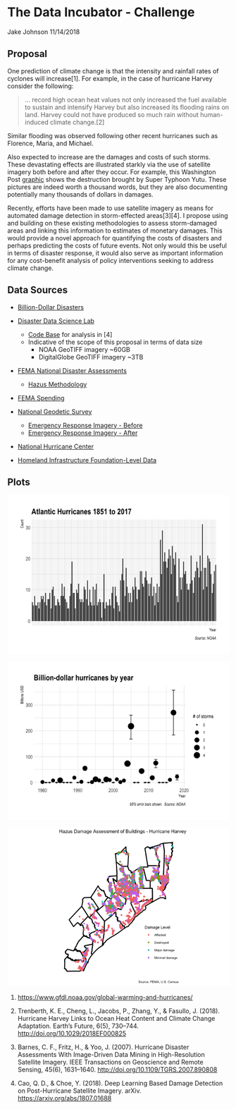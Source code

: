 The Data Incubator - Challenge
================
Jake Johnson
11/14/2018

## Proposal

One prediction of climate change is that the intensity and rainfall
rates of cyclones will increase\[1\]. For example, in the case of
hurricane Harvey consider the following:

> … record high ocean heat values not only increased the fuel available
> to sustain and intensify Harvey but also increased its flooding rains
> on land. Harvey could not have produced so much rain without
> human-induced climate change.\[2\]

Similar flooding was observed following other recent hurricanes such as
Florence, Maria, and Michael.

Also expected to increase are the damages and costs of such storms.
These devastating effects are illustrated starkly via the use of
satellite imagery both before and after they occur. For example, this
Washington Post
[graphic](https://www.washingtonpost.com/graphics/2018/world/amp-stories/before-and-after-images-of-typhoon-yutu-destruction/)
shows the destruction brought by Super Typhoon Yutu. These pictures are
indeed worth a thousand words, but they are also documenting potentially
many thousands of dollars in damages.

Recently, efforts have been made to use satellite imagery as means for
automated damage detection in storm-effected areas\[3\]\[4\]. I propose
using and building on these existing methodologies to assess
storm-damaged areas and linking this information to estimates of
monetary damages. This would provide a novel approach for quantifying
the costs of disasters and perhaps predicting the costs of future
events. Not only would this be useful in terms of disaster response, it
would also serve as important information for any cost-benefit analysis
of policy interventions seeking to address climate change.

## Data Sources

  - [Billion-Dollar
    Disasters](https://www.ncdc.noaa.gov/billions/time-series)

  - [Disaster Data Science Lab](https://www.ddslab.info/)
    
      - [Code
        Base](https://github.com/DDS-Lab/disaster-image-processing) for
        analysis in \[4\]
      - Indicative of the scope of this proposal in terms of data size
          - NOAA GeoTIFF imagery ~60GB
          - DigitalGlobe GeoTIFF imagery ~3TB

  - [FEMA National Disaster
    Assessments](https://data.femadata.com/NationalDisasters/)
    
      - [Hazus Methodology](https://www.fema.gov/hazus)

  - [FEMA Spending](https://www.usaspending.gov/#/)

  - [National Geodetic Survey](https://www.ngs.noaa.gov/)
    
      - [Emergency Response Imagery -
        Before](https://geodesy.noaa.gov/storm_archive/coastal/viewer/index.html)
      - [Emergency Response Imagery -
        After](https://storms.ngs.noaa.gov/)

  - [National Hurricane Center](https://www.nhc.noaa.gov/data/hurdat/)

  - [Homeland Infrastructure Foundation-Level
    Data](https://hifld-geoplatform.opendata.arcgis.com/)

## Plots

![](figures/README-plot-one-1.png)<!-- -->

![](figures/README-plot-two-1.png)<!-- -->

![](figures/README-plot-three-1.png)<!-- -->

1.  <https://www.gfdl.noaa.gov/global-warming-and-hurricanes/>

2.  Trenberth, K. E., Cheng, L., Jacobs, P., Zhang, Y., & Fasullo, J.
    (2018). Hurricane Harvey Links to Ocean Heat Content and Climate
    Change Adaptation. Earth’s Future, 6(5), 730–744.
    <http://doi.org/10.1029/2018EF000825>

3.  Barnes, C. F., Fritz, H., & Yoo, J. (2007). Hurricane Disaster
    Assessments With Image-Driven Data Mining in High-Resolution
    Satellite Imagery. IEEE Transactions on Geoscience and Remote
    Sensing, 45(6), 1631–1640. <http://doi.org/10.1109/TGRS.2007.890808>

4.  Cao, Q. D., & Choe, Y. (2018). Deep Learning Based Damage Detection
    on Post-Hurricane Satellite Imagery. arXiv.
    <https://arxiv.org/abs/1807.01688>
